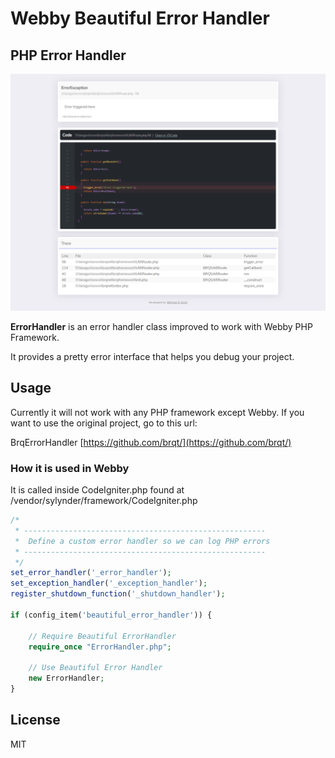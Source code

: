 # Webby Beautiful Error Handler

PHP Error Handler
-----

<img src="errorHandler.png" alt="Error Handler Image">

**ErrorHandler** is an error handler class improved to work with Webby PHP Framework. 

It provides a pretty error interface that helps you debug your project.

## Usage

Currently it will not work with any PHP framework except Webby. If you want to use the original project, go to this url:

BrqErrorHandler [https://github.com/brqt/](https://github.com/brqt/)

### How it is used in Webby

It is called inside CodeIgniter.php found at 
/vendor/sylynder/framework/CodeIgniter.php 

```php
/*
 * ------------------------------------------------------
 *  Define a custom error handler so we can log PHP errors
 * ------------------------------------------------------
 */
set_error_handler('_error_handler');
set_exception_handler('_exception_handler');
register_shutdown_function('_shutdown_handler');

if (config_item('beautiful_error_handler')) {
	
	// Require Beautiful ErrorHandler
	require_once "ErrorHandler.php";

	// Use Beautiful Error Handler
	new ErrorHandler;
}

```

## License

MIT

